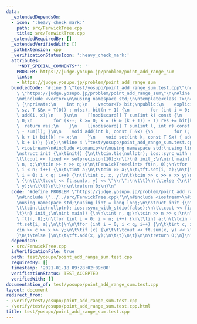 ```yaml
---
data:
  _extendedDependsOn:
  - icon: ':heavy_check_mark:'
    path: src/FenwickTree.cpp
    title: src/FenwickTree.cpp
  _extendedRequiredBy: []
  _extendedVerifiedWith: []
  _pathExtension: cpp
  _verificationStatusIcon: ':heavy_check_mark:'
  attributes:
    '*NOT_SPECIAL_COMMENTS*': ''
    PROBLEM: https://judge.yosupo.jp/problem/point_add_range_sum
    links:
    - https://judge.yosupo.jp/problem/point_add_range_sum
  bundledCode: "#line 1 \"test/yosupo/point_add_range_sum.test.cpp\"\n#define PROBLEM\
    \ \"https://judge.yosupo.jp/problem/point_add_range_sum\"\n\n#line 1 \"src/FenwickTree.cpp\"\
    \n#include <vector>\n\nusing namespace std;\n\ntemplate<class T>\nclass FenwickTree\
    \ {\nprivate:\n    int n;\n    vector<T> bit;\npublic:\n    explicit FenwickTree(int\
    \ sz, T &&x = T(0)) : n(sz), bit(n + 1) {\n        for (int i = 0; i < n; i++)\
    \ add(i, x);\n    }\n\n    [[nodiscard]] T sum(int k) const {\n        T res =\
    \ 0;\n        for (k--; k >= 0; k = (k & (k + 1)) - 1) res += bit[k];\n      \
    \  return res;\n    }\n    [[nodiscard]] T sum(int l, int r) const { return sum(r)\
    \ - sum(l); }\n\n    void add(int k, const T &x) {\n        for (; k < n; k |=\
    \ k + 1) bit[k] += x;\n    }\n    void set(int k, const T &x) { add(k, x - sum(k,\
    \ k + 1)); }\n};\n#line 4 \"test/yosupo/point_add_range_sum.test.cpp\"\n\n#include\
    \ <iostream>\n#include <iomanip>\n\nusing namespace std;\nusing lint = long long;\n\
    \nstruct init {\n\tinit() {\n\t\tcin.tie(nullptr); ios::sync_with_stdio(false);\n\
    \t\tcout << fixed << setprecision(10);\n\t}\n} init_;\n\nint main() {\n\n\tint\
    \ n, q;\n\tcin >> n >> q;\n\n\tFenwickTree<lint> ft(n, 0);\n\tfor (int i = 0;\
    \ i < n; i++) {\n\t\tint a;\n\t\tcin >> a;\n\t\tft.set(i, a);\n\t}\n\n\tfor (int\
    \ i = 0; i < q; i++) {\n\t\tint c, x, y;\n\t\tcin >> c >> x >> y;\n\t\tif (c)\
    \ {\n\t\t\tcout << ft.sum(x, y) << \"\\n\";\n\t\t}\n\t\telse {\n\t\t\tft.add(x,\
    \ y);\n\t\t}\n\t}\n\n\treturn 0;\n}\n"
  code: "#define PROBLEM \"https://judge.yosupo.jp/problem/point_add_range_sum\"\n\
    \n#include \"../../src/FenwickTree.cpp\"\n\n#include <iostream>\n#include <iomanip>\n\
    \nusing namespace std;\nusing lint = long long;\n\nstruct init {\n\tinit() {\n\
    \t\tcin.tie(nullptr); ios::sync_with_stdio(false);\n\t\tcout << fixed << setprecision(10);\n\
    \t}\n} init_;\n\nint main() {\n\n\tint n, q;\n\tcin >> n >> q;\n\n\tFenwickTree<lint>\
    \ ft(n, 0);\n\tfor (int i = 0; i < n; i++) {\n\t\tint a;\n\t\tcin >> a;\n\t\t\
    ft.set(i, a);\n\t}\n\n\tfor (int i = 0; i < q; i++) {\n\t\tint c, x, y;\n\t\t\
    cin >> c >> x >> y;\n\t\tif (c) {\n\t\t\tcout << ft.sum(x, y) << \"\\n\";\n\t\t\
    }\n\t\telse {\n\t\t\tft.add(x, y);\n\t\t}\n\t}\n\n\treturn 0;\n}\n"
  dependsOn:
  - src/FenwickTree.cpp
  isVerificationFile: true
  path: test/yosupo/point_add_range_sum.test.cpp
  requiredBy: []
  timestamp: '2021-01-18 09:28:02+09:00'
  verificationStatus: TEST_ACCEPTED
  verifiedWith: []
documentation_of: test/yosupo/point_add_range_sum.test.cpp
layout: document
redirect_from:
- /verify/test/yosupo/point_add_range_sum.test.cpp
- /verify/test/yosupo/point_add_range_sum.test.cpp.html
title: test/yosupo/point_add_range_sum.test.cpp
---
```

